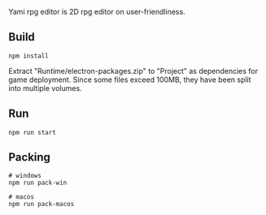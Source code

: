 Yami rpg editor is 2D rpg editor on user-friendliness.

## Build 
```shell
npm install
```

Extract "Runtime/electron-packages.zip" to "Project" as dependencies for game deployment.
Since some files exceed 100MB, they have been split into multiple volumes.

## Run 
```shell
npm run start
```

## Packing 
```shell
# windows
npm run pack-win

# macos
npm run pack-macos
```
